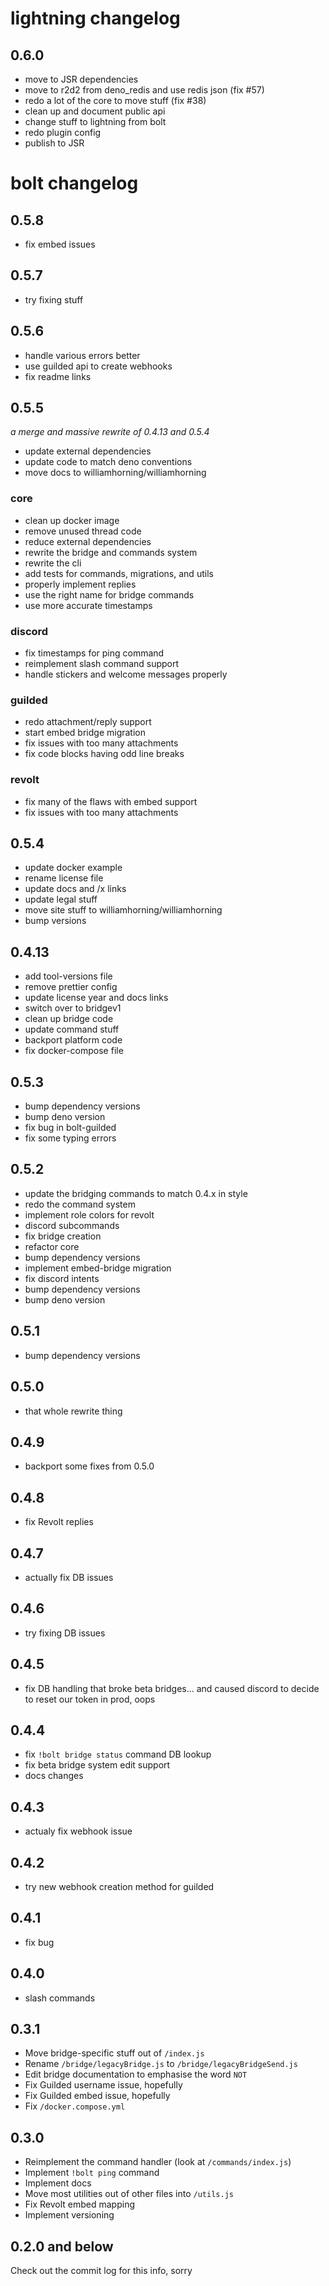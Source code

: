 # lightning changelog

## 0.6.0

- move to JSR dependencies
- move to r2d2 from deno_redis and use redis json (fix #57)
- redo a lot of the core to move stuff (fix #38)
- clean up and document public api
- change stuff to lightning from bolt
- redo plugin config
- publish to JSR

# bolt changelog

## 0.5.8

- fix embed issues

## 0.5.7

- try fixing stuff

## 0.5.6

- handle various errors better
- use guilded api to create webhooks
- fix readme links

## 0.5.5

_a merge and massive rewrite of 0.4.13 and 0.5.4_

- update external dependencies
- update code to match deno conventions
- move docs to williamhorning/williamhorning

### core

- clean up docker image
- remove unused thread code
- reduce external dependencies
- rewrite the bridge and commands system
- rewrite the cli
- add tests for commands, migrations, and utils
- properly implement replies
- use the right name for bridge commands
- use more accurate timestamps

### discord

- fix timestamps for ping command
- reimplement slash command support
- handle stickers and welcome messages properly

### guilded

- redo attachment/reply support
- start embed bridge migration
- fix issues with too many attachments
- fix code blocks having odd line breaks

### revolt

- fix many of the flaws with embed support
- fix issues with too many attachments

## 0.5.4

- update docker example
- rename license file
- update docs and /x links
- update legal stuff
- move site stuff to williamhorning/williamhorning
- bump versions

## 0.4.13

- add tool-versions file
- remove prettier config
- update license year and docs links
- switch over to bridgev1
- clean up bridge code
- update command stuff
- backport platform code
- fix docker-compose file

## 0.5.3

- bump dependency versions
- bump deno version
- fix bug in bolt-guilded
- fix some typing errors

## 0.5.2

- update the bridging commands to match 0.4.x in style
- redo the command system
- implement role colors for revolt
- discord subcommands
- fix bridge creation
- refactor core
- bump dependency versions
- implement embed-bridge migration
- fix discord intents
- bump dependency versions
- bump deno version

## 0.5.1

- bump dependency versions

## 0.5.0

- that whole rewrite thing

## 0.4.9

- backport some fixes from 0.5.0

## 0.4.8

- fix Revolt replies

## 0.4.7

- actually fix DB issues

## 0.4.6

- try fixing DB issues

## 0.4.5

- fix DB handling that broke beta bridges... and caused discord to decide to
  reset our token in prod, oops

## 0.4.4

- fix `!bolt bridge status` command DB lookup
- fix beta bridge system edit support
- docs changes

## 0.4.3

- actualy fix webhook issue

## 0.4.2

- try new webhook creation method for guilded

## 0.4.1

- fix bug

## 0.4.0

- slash commands

## 0.3.1

- Move bridge-specific stuff out of `/index.js`
- Rename `/bridge/legacyBridge.js` to `/bridge/legacyBridgeSend.js`
- Edit bridge documentation to emphasise the word `NOT`
- Fix Guilded username issue, hopefully
- Fix Guilded embed issue, hopefully
- Fix `/docker.compose.yml`

## 0.3.0

- Reimplement the command handler (look at `/commands/index.js`)
- Implement `!bolt ping` command
- Implement docs
- Move most utilities out of other files into `/utils.js`
- Fix Revolt embed mapping
- Implement versioning

## 0.2.0 and below

Check out the commit log for this info, sorry
